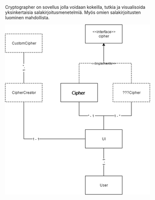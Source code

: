 Cryptographer on sovellus jolla voidaan kokeilla, tutkia ja visualisoida yksinkertaisia salakirjoitusmenetelmiä. Myös omien salakirjoitusten luominen mahdollista.

![Luokkakaavio](diagrams/cryptographer.png)
